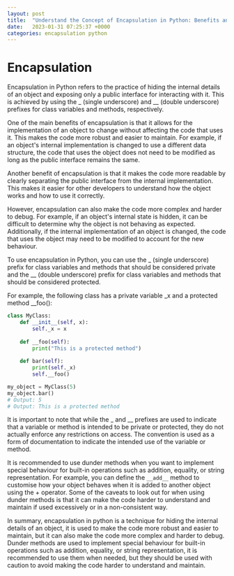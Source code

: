 ```yaml
---
layout: post
title:  "Understand the Concept of Encapsulation in Python: Benefits and Caveats"
date:   2023-01-31 07:25:37 +0000
categories: encapsulation python
---
```


# Encapsulation

Encapsulation in Python refers to the practice of hiding the internal details of an object and exposing only a public interface for interacting with it. This is achieved by using the \_ (single underscore) and \_\_ (double underscore) prefixes for class variables and methods, respectively.

One of the main benefits of encapsulation is that it allows for the implementation of an object to change without affecting the code that uses it. This makes the code more robust and easier to maintain. For example, if an object's internal implementation is changed to use a different data structure, the code that uses the object does not need to be modified as long as the public interface remains the same.

Another benefit of encapsulation is that it makes the code more readable by clearly separating the public interface from the internal implementation. This makes it easier for other developers to understand how the object works and how to use it correctly.

However, encapsulation can also make the code more complex and harder to debug. For example, if an object's internal state is hidden, it can be difficult to determine why the object is not behaving as expected. Additionally, if the internal implementation of an object is changed, the code that uses the object may need to be modified to account for the new behaviour.

To use encapsulation in Python, you can use the \_ (single underscore) prefix for class variables and methods that should be considered private and the \_\_ (double underscore) prefix for class variables and methods that should be considered protected.

For example, the following class has a private variable \_x and a protected method \_\_foo():

```python
class MyClass:
    def __init__(self, x):
        self._x = x
        
    def __foo(self):
        print("This is a protected method")
        
    def bar(self):
        print(self._x)
        self.__foo()

my_object = MyClass(5)
my_object.bar()
# Output: 5
# Output: This is a protected method
```

It is important to note that while the \_ and \_\_ prefixes are used to indicate that a variable or method is intended to be private or protected, they do not actually enforce any restrictions on access. The convention is used as a form of documentation to indicate the intended use of the variable or method.

It is recommended to use dunder methods when you want to implement special behaviour for built-in operations such as addition, equality, or string representation. For example, you can define the `__add__` method to customise how your object behaves when it is added to another object using the + operator. Some of the caveats to look out for when using dunder methods is that it can make the code harder to understand and maintain if used excessively or in a non-consistent way.

In summary, encapsulation in python is a technique for hiding the internal details of an object, it is used to make the code more robust and easier to maintain, but it can also make the code more complex and harder to debug. Dunder methods are used to implement special behaviour for built-in operations such as addition, equality, or string representation, it is recommended to use them when needed, but they should be used with caution to avoid making the code harder to understand and maintain.
